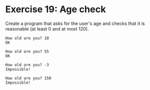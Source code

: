 # Exercise 19: Age check

Create a program that asks for the user's age and checks that it is reasonable (at least 0 and at most 120).

```
How old are you? 10
OK
```

```
How old are you? 55
OK
```

```
How old are you? -3
Impossible!
```

```
How old are you? 150
Impossible!
```
